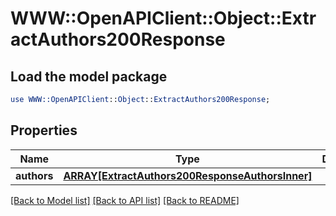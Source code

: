 # WWW::OpenAPIClient::Object::ExtractAuthors200Response

## Load the model package
```perl
use WWW::OpenAPIClient::Object::ExtractAuthors200Response;
```

## Properties
Name | Type | Description | Notes
------------ | ------------- | ------------- | -------------
**authors** | [**ARRAY[ExtractAuthors200ResponseAuthorsInner]**](ExtractAuthors200ResponseAuthorsInner.md) |  | [optional] 

[[Back to Model list]](../README.md#documentation-for-models) [[Back to API list]](../README.md#documentation-for-api-endpoints) [[Back to README]](../README.md)


